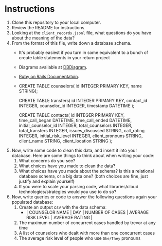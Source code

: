 # Instructions
1. Clone this repository to your local computer.
2. Review the README for instructions.
3. Looking at the `client_records.jsonl` file, what questions do you have about the meaning of the data?
4. From the format of this file, write down a database schema.
   * It's probably easiest if you turn in some equivalent to a bunch of create table statements in your return project
    * Diagrams available at [DBDiagram](https://dbdiagram.io/d/6453cdf9dca9fb07c483a5b7).
    * [Ruby on Rails Documentatoin](https://guides.rubyonrails.org/getting_started.html).
    * CREATE TABLE counselors(
      id INTEGER PRIMARY KEY,
      name STRING);

      CREATE TABLE transfers(
      id INTEGER PRIMARY KEY,
      contact_id INTEGER,
      counselor_id INTEGER,
      timestamp DATETIME
      );
      
      CREATE TABLE contacts(
      id INTEGER PRIMARY KEY,
      time_call_began DATETIME,
      time_call_ended DATETIME,
      initial_counselor_id INTEGER,
      total_counselors INTEGER,
      total_transfers INTEGER,
      issues_discussed STRING,
      call_rating INTEGER,
      initial_risk_level INTEGER,
      client_pronouns STRING,
      client_name STRING,
      client_location STRING
      );
5. Now, write some code to clean this data, and insert it into your database. Here are some things to think about when writing your code:
   1. What concerns do you see?
   2. What choices have you made to clean the data?
   3. What choices have you made about the schema? Is this a relational database schema, or a big data one? (both choices are fine, just justify and explain yourself)
   4. If you were to scale your parsing code, what libraries/cloud technologies/strategies would you use to do so?
4. Now, write queries or code to answer the following questions again your populated database:
   1. Create an output csv with the data schema:
       * | COUNSELOR NAME  | DAY  | NUMBER OF CASES  | AVERAGE RISK LEVEL  | AVERAGE RATING  |
    2. The maximum number of concurrent cases handled by trevor at any time
    3. A list of counselors who dealt with more than one concurrent cases
    4. The average risk level of people who use `She/They` pronouns

